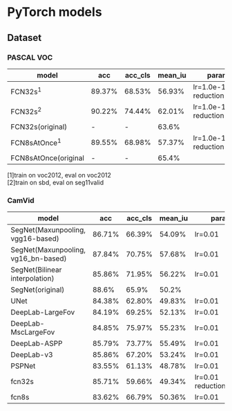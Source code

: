 # PyTorch models

## Dataset
### PASCAL VOC
model|acc|acc_cls|mean_iu|params
---|---|---|---|---
FCN32s<sup>1</sup>|89.37%|68.53%|56.93%|lr=1.0e-10<br>reduction='sum'
FCN32s<sup>2</sup>|90.22%|74.44%|62.01%|lr=1.0e-10<br>reduction='sum'
FCN32s(original)|-|-|63.6%|
FCN8sAtOnce<sup>1</sup>|89.55%|68.98%|57.37%|lr=1.0e-10<br>reduction='sum'
FCN8sAtOnce(original|-|-|65.4%|
[1]train on voc2012, eval on voc2012  
[2]train on sbd, eval on seg11valid

### CamVid
model|acc|acc_cls|mean_iu|params
---|---|---|---|---
SegNet(Maxunpooling, vgg16-based)|86.71%|66.39%|54.09%|lr=0.01
SegNet(Maxunpooling, vg16_bn-based)|87.84%|70.75%|57.68%|lr=0.01
SegNet(Bilinear interpolation)|85.86%|71.95%|56.22%|lr=0.01
SegNet(original)|88.6%|65.9%|50.2%
UNet|84.38%|62.80%|49.83%|lr=0.01
DeepLab-LargeFov|84.19%|69.25%|52.13%|lr=0.01
DeepLab-MscLargeFov|84.85%|75.97%|55.23%|lr=0.01
DeepLab-ASPP|85.79%|73.77%|55.49%|lr=0.01
DeepLab-v3|85.86%|67.20%|53.24%|lr=0.01
PSPNet|83.55%|61.13%|48.78%|lr=0.01
fcn32s|85.71%|59.66%|49.34%|lr=0.01<br>reduction='mean'
fcn8s|83.62%|66.79%|50.36%|lr=0.01